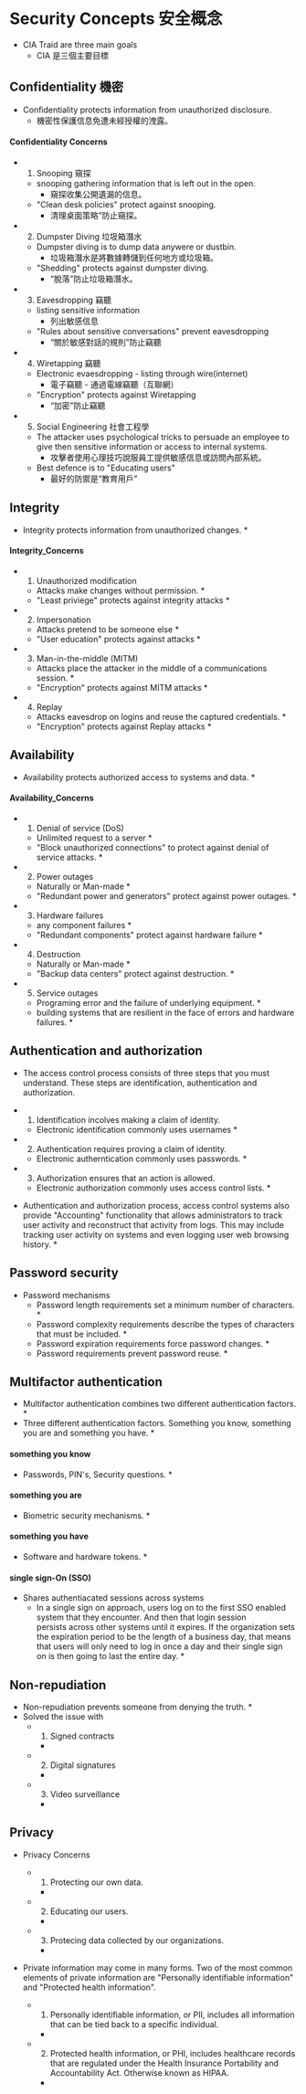 # Security Concepts 安全概念
* CIA Traid are three main goals
  * CIA 是三個主要目標

## Confidentiality 機密
* Confidentiality protects information from unauthorized disclosure.
  * 機密性保護信息免遭未經授權的洩露。

#### Confidentiality Concerns
* 1. Snooping 窺探
  * snooping gathering information that is left out in the open.
    * 窺探收集公開遺漏的信息。
  * "Clean desk policies" protect against snooping.
    * 清理桌面策略”防止窺探。
* 2. Dumpster Diving 垃圾箱潛水
  * Dumpster diving is to dump data anywere or dustbin.
    * 垃圾箱潛水是將數據轉儲到任何地方或垃圾箱。
  * "Shedding" protects against dumpster diving.
    * “脫落”防止垃圾箱潛水。
* 3. Eavesdropping 竊聽
  * listing sensitive information
    * 列出敏感信息
  * "Rules about sensitive conversations" prevent eavesdropping
    * “關於敏感對話的規則”防止竊聽
* 4. Wiretapping 竊聽
  * Electronic evaesdropping - listing through wire(internet)
    * 電子竊聽 - 通過電線竊聽（互聯網）
  * "Encryption" protects against Wiretapping
    * “加密”防止竊聽
* 5. Social Engineering 社會工程學
  * The attacker uses psychological tricks to persuade an employee to give then sensitive information or access to internal systems.
    * 攻擊者使用心理技巧說服員工提供敏感信息或訪問內部系統。
  * Best defence is to "Educating users"
    * 最好的防禦是“教育用戶”

## Integrity
* Integrity protects information from unauthorized changes.
  * 

#### Integrity_Concerns
* 1. Unauthorized modification
  * Attacks make changes without permission.
    * 
  * "Least priviege" protects against integrity attacks
    * 
* 2. Impersonation
  * Attacks pretend to be someone else
    * 
  * "User education" protects against attacks
    * 
* 3. Man-in-the-middle (MITM)
  * Attacks place the attacker in the middle of a communications session.
    * 
  * "Encryption" protects against MITM attacks
    * 
* 4. Replay
  * Attacks eavesdrop on logins and reuse the captured credentials.
    * 
  * "Encryption" protects against Replay attacks
    * 

## Availability
* Availability protects authorized access to systems and data.
  * 

#### Availability_Concerns
* 1. Denial of service (DoS)
  * Unlimited request to a server
    * 
  * "Block unauthorized connections" to protect against denial of service attacks.
    * 
* 2. Power outages
  * Naturally or Man-made
    * 
  * "Redundant power and generators" protect against power outages.
    * 
* 3. Hardware failures
  * any component failures
    * 
  * "Redundant components" protect against hardware failure
    * 
* 4. Destruction
  * Naturally or Man-made
    * 
  * "Backup data centers" protect against destruction.
    * 
* 5. Service outages
  * Programing error and the failure of underlying equipment.
    * 
  * building systems that are resilient in the face of errors and hardware failures.
    * 

## Authentication and authorization
* The access control process consists of three steps that you must understand. These steps are identification, authentication and authorization.

* 1. Identification incolves making a claim of identity.
  * Electronic identification commonly uses usernames
    * 
* 2. Authentication requires proving a claim of identity.
  * Electronic autherntication commonly uses passwords.
    * 
* 3. Authorization ensures that an action is allowed.
  * Electronic authorization commonly uses access control lists.
    * 

* Authentication and authorization process, access control systems also provide "Accounting" functionality that allows administrators to track user activity and reconstruct that activity from logs. This may include tracking user activity on systems and even logging user web browsing history.
  * 

## Password security
* Password mechanisms
  * Password length requirements set a minimum number of characters. 
    * 
  * Password complexity requirements describe the types of characters that must be included.
    * 
  * Password expiration requirements force password changes.
    * 
  * Password requirements prevent password reuse.
    * 

## Multifactor authentication
* Multifactor authentication combines two different authentication factors.
  * 
* Three different authentication factors. Something you know, something you are and something you have.
  * 

#### something you know
* Passwords, PIN's, Security questions.
  * 
#### something you are
* Biometric security mechanisms.
  * 
#### something you have
* Software and hardware tokens.
  * 
#### single sign-On (SSO)
* Shares authentiacated sessions across systems
  * In a single sign on approach, users log on to the first SSO enabled system that they encounter. And then that login session persists across other systems until it expires. If the organization sets the expiration period to be the length of a business day, that means that users will only need to log in once a day and their single sign on is then going to last the entire day.
    * 


## Non-repudiation
* Non-repudiation prevents someone from denying the truth.
  * 
* Solved the issue with
  * 1. Signed contracts
    * 
  * 2. Digital signatures
    * 
  * 3. Video surveillance
    * 

## Privacy
* Privacy Concerns
  * 1. Protecting our own data.
    * 
  * 2. Educating our users.
    * 
  * 3. Protecing data collected by our organizations.
    * 

* Private information may come in many forms. Two of the most common elements of private information are "Personally identifiable information" and "Protected health information".
  * 1. Personally identifiable information, or PII, includes all information that can be tied back to a specific individual. 
    * 
  * 2. Protected health information, or PHI, includes healthcare records that are regulated under the Health Insurance Portability and Accountability Act. Otherwise known as HIPAA.
    * 